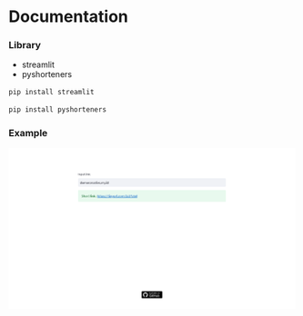 # Documentation
### Library
- streamlit
- pyshorteners
```sh
pip install streamlit
```
```sh
pip install pyshorteners
```
### Example

![screenshot example](https://raw.githubusercontent.com/Damarcreative/Shortlink-Streamlit/main/example.png "demo")
